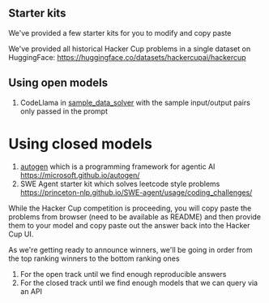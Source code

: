 ## Starter kits

We've provided a few starter kits for you to modify and copy paste

We've provided all historical Hacker Cup problems in a single dataset on HuggingFace: https://huggingface.co/datasets/hackercupai/hackercup

## Using open models
1. CodeLlama in [sample_data_solver](sample_data_solver) with the sample input/output pairs only passed in the prompt

# Using closed models
1. [autogen](autogen/) which is a programming framework for agentic AI https://microsoft.github.io/autogen/
2. SWE Agent starter kit which solves leetcode style problems https://princeton-nlp.github.io/SWE-agent/usage/coding_challenges/

While the Hacker Cup competition is proceeding, you will copy paste the problems from browser (need to be available as README) and then provide them to your model and copy paste out the answer back into the Hacker Cup UI.

As we're getting ready to announce winners, we'll be going in order from the top ranking winners to the bottom ranking ones
1. For the open track until we find enough reproducible answers
2. For the closed track until we find enough models that we can query via an API
